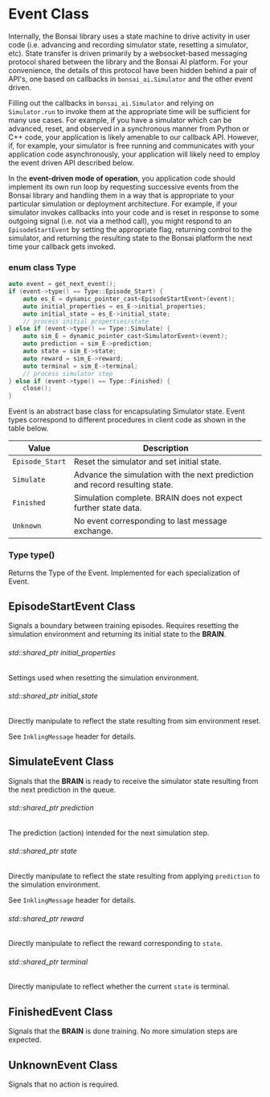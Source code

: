 # Event Class

Internally, the Bonsai library uses a state machine to drive activity in user code (i.e. advancing and recording simulator state, resetting a simulator, etc). State transfer is driven primarily by a websocket-based messaging protocol shared between the library and the Bonsai AI platform. For your convenience, the details of this protocol have been hidden behind a pair of API's, one based on callbacks in `bonsai_ai.Simulator` and the other event driven.

Filling out the callbacks in `bonsai_ai.Simulator` and relying on `Simulator.run` to invoke them at the appropriate time will be sufficient for many use cases. For example, if you have a simulator which can be advanced, reset, and observed in a synchronous manner from Python or C++ code, your application is likely amenable to our callback API. However, if, for example, your simulator is free running and communicates with your application code asynchronously, your application will likely need to employ the event driven API described below.

In the **event-driven mode of operation**, you application code should implement its own run loop by requesting successive events from the Bonsai library and handling them in a way that is appropriate to your particular simulation or deployment architecture. For example, if your simulator invokes callbacks into your code and is reset in response to some outgoing signal (i.e. not via a method call), you might respond to an `EpisodeStartEvent` by setting the appropriate flag, returning control to the simulator, and returning the resulting state to the Bonsai platform the next time your callback gets invoked.

### enum class Type

```cpp
auto event = get_next_event();
if (event->type() == Type::Episode_Start) {
    auto es_E = dynamic_pointer_cast<EpisodeStartEvent>(event);
    auto initial_properties = es_E->initial_properties;
    auto initial_state = es_E->initial_state;
    // process initial properties/state
} else if (event->type() == Type::Simulate) {
    auto sim_E = dynamic_pointer_cast<SimulatorEvent>(event);
    auto prediction = sim_E->prediction;
    auto state = sim_E->state;
    auto reward = sim_E->reward;
    auto terminal = sim_E->terminal;
    // process simulator step 
} else if (event->type() == Type::Finished) {
    close();
}
```

Event is an abstract base class for encapsulating Simulator state. Event types correspond to different
procedures in client code as shown in the table below.

| Value          | Description |
| ----           | ----        |
| `Episode_Start`|  Reset the simulator and set initial state. |
| `Simulate`     |  Advance the simulation with the next prediction and record resulting state. |
| `Finished`     |  Simulation complete. BRAIN does not expect further state data. |
| `Unknown`      |  No event corresponding to last message exchange. |

### Type type()
Returns the Type of the Event. Implemented for each specialization of Event.

## EpisodeStartEvent Class
Signals a boundary between training episodes. Requires resetting the simulation environment
and returning its initial state to the **BRAIN**.

###### std::shared_ptr<const InklingMessage> initial_properties
Settings used when resetting the simulation environment.

###### std::shared_ptr<InklingMessage> initial_state
Directly manipulate to reflect the state resulting from sim environment reset.

See `InklingMessage` header for details.

## SimulateEvent Class
Signals that the **BRAIN** is ready to receive the simulator state resulting from
the next prediction in the queue.

###### std::shared_ptr<const InklingMessage> prediction
The prediction (action) intended for the next simulation step.

###### std::shared_ptr<InklingMessage> state
Directly manipulate to reflect the state resulting from applying `prediction`
to the simulation environment.

See `InklingMessage` header for details.

###### std::shared_ptr<float> reward
Directly manipulate to reflect the reward corresponding to `state`.

###### std::shared_ptr<bool> terminal
Directly manipulate to reflect whether the current `state` is terminal.

## FinishedEvent Class
Signals that the **BRAIN** is done training. No more simulation steps are expected.

## UnknownEvent Class
Signals that no action is required.

